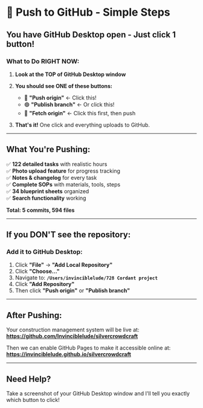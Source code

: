 # 🚀 Push to GitHub - Simple Steps

## You have GitHub Desktop open - Just click 1 button!

### **What to Do RIGHT NOW:**

1. **Look at the TOP of GitHub Desktop window**
   
2. **You should see ONE of these buttons:**
   - 🔵 **"Push origin"** ← Click this!
   - 🟢 **"Publish branch"** ← Or click this!
   - 🔄 **"Fetch origin"** ← Click this first, then push

3. **That's it!** One click and everything uploads to GitHub.

---

## **What You're Pushing:**

✅ **122 detailed tasks** with realistic hours  
✅ **Photo upload feature** for progress tracking  
✅ **Notes & changelog** for every task  
✅ **Complete SOPs** with materials, tools, steps  
✅ **34 blueprint sheets** organized  
✅ **Search functionality** working  

**Total: 5 commits, 594 files**

---

## **If you DON'T see the repository:**

### **Add it to GitHub Desktop:**

1. Click **"File"** → **"Add Local Repository"**
2. Click **"Choose..."**
3. Navigate to: **`/Users/invinciblelude/728 Cordant project`**
4. Click **"Add Repository"**
5. Then click **"Push origin"** or **"Publish branch"**

---

## **After Pushing:**

Your construction management system will be live at:
**https://github.com/Invinciblelude/silvercrowdcraft**

Then we can enable GitHub Pages to make it accessible online at:
**https://invinciblelude.github.io/silvercrowdcraft**

---

## **Need Help?**

Take a screenshot of your GitHub Desktop window and I'll tell you exactly which button to click!


